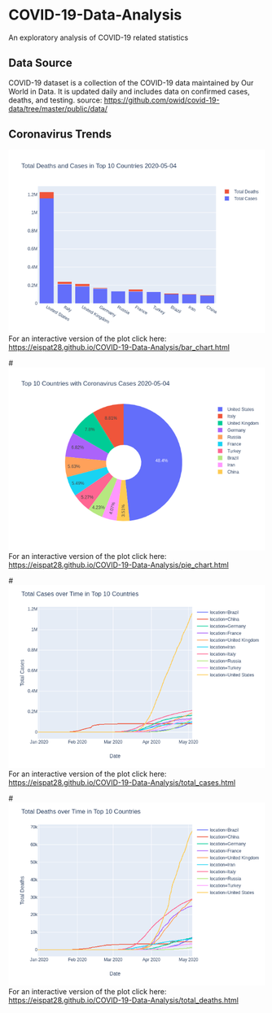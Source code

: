 # COVID-19-Data-Analysis
An exploratory analysis of COVID-19 related statistics

## Data Source
COVID-19 dataset is a collection of the COVID-19 data maintained by Our World in Data. 
It is updated daily and includes data on confirmed cases, deaths, and testing.
source: https://github.com/owid/covid-19-data/tree/master/public/data/

## Coronavirus Trends
![alt text](bar_chart.png)
For an interactive version of the plot click here: https://eispat28.github.io/COVID-19-Data-Analysis/bar_chart.html

#![alt text](pie_chart.png)
For an interactive version of the plot click here: https://eispat28.github.io/COVID-19-Data-Analysis/pie_chart.html

#![alt text](total_cases.png)
For an interactive version of the plot click here: https://eispat28.github.io/COVID-19-Data-Analysis/total_cases.html

#![alt text](total_deaths.png)
For an interactive version of the plot click here: https://eispat28.github.io/COVID-19-Data-Analysis/total_deaths.html
